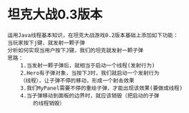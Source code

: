 # 坦克大战0.3版本
    运用Java线程基本知识，在坦克大战游戏0.2版本基础上添加如下功能：
    当玩家按下j键，就发射一颗子弹
    分析如何实现当用户按下J键，我们的坦克就发射一颗子弹
    思路：
        1.当发射一颗子弹后，就相当于启动一个线程(发射行为)
        2.Hero有子弹对象，当按下J时，我们就启动一个发射行为
        （线程），让子弹不停的移动，形成一个射击效果
        3.我们MyPanel需要不停的重绘子弹，才能出现该效果(要做成线程)
        4.当子弹移动到面板的边界时，就应该销毁（把启动的子弹
            的线程销毁）